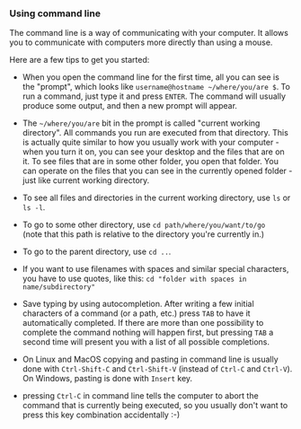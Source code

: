 ### Using command line

The command line is a way of communicating with your computer.  It allows you to communicate with computers more directly than using a mouse.

Here are a few tips to get you started:

- When you open the command line for the first time, all you can see is the
  "prompt", which looks like `username@hostname ~/where/you/are $`.
  To run a command, just type it and press `ENTER`.  The command will usually
  produce some output, and then a new prompt will appear.

- The `~/where/you/are` bit in the prompt is called "current working directory".
  All commands you run are executed from that directory.  This is actually quite
  similar to how you usually work with your computer - when you turn it on, you
  can see your desktop and the files that are on it.  To see files that are in
  some other folder, you open that folder.  You can operate on the files that
  you can see in the currently opened folder - just like current working directory.

- To see all files and directories in the current working directory, use `ls` or `ls -l`.

- To go to some other directory, use `cd path/where/you/want/to/go`  
  (note that this path is relative to the directory you're currently in.)

- To go to the parent directory, use `cd ..`.

- If you want to use filenames with spaces and similar special characters,
  you have to use quotes, like this: `cd "folder with spaces in name/subdirectory"`

- Save typing by using autocompletion.  After writing a few initial characters
  of a command (or a path, etc.) press `TAB` to have it automatically completed.
  If there are more than one possibility to complete the command nothing will happen
  first, but pressing `TAB` a second time will present you with a list of all
  possible completions.

- On Linux and MacOS copying and pasting in command line is usually done
  with `Ctrl-Shift-C` and `Ctrl-Shift-V` (instead of `Ctrl-C` and `Ctrl-V`).
  On Windows, pasting is done with `Insert` key.

- pressing `Ctrl-C` in command line tells the computer to abort the command
  that is currently being executed, so you usually don't want to press this
  key combination accidentally :-)

